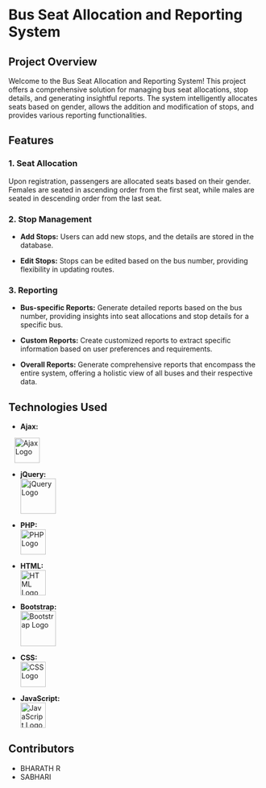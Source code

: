 # Bus Seat Allocation and Reporting System

## Project Overview

Welcome to the Bus Seat Allocation and Reporting System! This project offers a comprehensive solution for managing bus seat allocations, stop details, and generating insightful reports. The system intelligently allocates seats based on gender, allows the addition and modification of stops, and provides various reporting functionalities.

## Features

### 1. Seat Allocation

Upon registration, passengers are allocated seats based on their gender. Females are seated in ascending order from the first seat, while males are seated in descending order from the last seat.

### 2. Stop Management

- **Add Stops:** Users can add new stops, and the details are stored in the database.
  
- **Edit Stops:** Stops can be edited based on the bus number, providing flexibility in updating routes.

### 3. Reporting

- **Bus-specific Reports:** Generate detailed reports based on the bus number, providing insights into seat allocations and stop details for a specific bus.

- **Custom Reports:** Create customized reports to extract specific information based on user preferences and requirements.

- **Overall Reports:** Generate comprehensive reports that encompass the entire system, offering a holistic view of all buses and their respective data.

## Technologies Used


 - **Ajax:**
  <div style="display: flex; align-items: center;">
    &nbsp;&nbsp;&nbsp; <!-- Adjust the number of spaces based on your preference -->
    <img src="https://www.pngkit.com/png/detail/378-3783642_using-ajax-technology-in-web-applications-proves-to.png" alt="Ajax Logo" width="50">
  </div>


- **jQuery:**
  <br>
  <img src="https://img.icons8.com/ios/452/jquery.png" alt="jQuery Logo" width="70">

- **PHP:**
  <br>
  <img src="https://www.php.net/images/logos/new-php-logo.svg" alt="PHP Logo" width="50">

- **HTML:**
  <br>
  <img src="https://www.w3.org/html/logo/badge/html5-badge-h-css3-semantics.png" alt="HTML Logo" width="50">

- **Bootstrap:**
  <br>
  <img src="https://getbootstrap.com/docs/5.0/assets/img/bootstrap-icons.png" alt="Bootstrap Logo" width="70">

- **CSS:**
  <br>
  <img src="https://cdn.iconscout.com/icon/free/png-512/css-131-722685.png" alt="CSS Logo" width="50">

- **JavaScript:**
  <br>
  <img src="https://img.icons8.com/color/452/javascript.png" alt="JavaScript Logo" width="50">

## Contributors

- BHARATH R 
- SABHARI 
